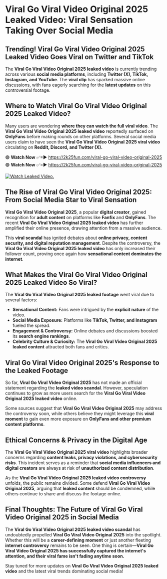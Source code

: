 # Viral Go Viral Video Original 2025 Leaked Video: Viral Sensation Taking Over Social Media

## **Trending! Viral Go Viral Video Original 2025 Leaked Video Goes Viral on Twitter and TikTok**
The **Viral Go Viral Video Original 2025 leaked video** is currently trending across various **social media platforms**, including **Twitter (X), TikTok, Instagram, and YouTube**. The **viral clip** has sparked massive online discussions, with fans eagerly searching for the **latest updates** on this controversial footage.

## **Where to Watch Viral Go Viral Video Original 2025 Leaked Video?**
Many users are wondering **where they can watch the full viral video**. The **Viral Go Viral Video Original 2025 leaked video** reportedly surfaced on **OnlyFans** before making rounds on other platforms. Several social media users claim to have seen the **Viral Go Viral Video Original 2025 viral video** circulating on **Reddit, Discord, and Twitter (X).**

🟢 **Watch Now** ✅=► https://2k25fun.com/viral-go-viral-video-original-2025  
🟢 **Watch Now** ✅=► https://2k25fun.com/viral-go-viral-video-original-2025  

[![Watch Leaked Video.](https://miro.medium.com/v2/resize:fit:828/format:webp/1*cilzJN44JGOrTw9NJCrNHA.gif "Watch Leaked Video")](https://2k25fun.com/viral-go-viral-video-original-2025)

## **The Rise of Viral Go Viral Video Original 2025: From Social Media Star to Viral Sensation**
**Viral Go Viral Video Original 2025**, a popular **digital creator**, gained recognition for **adult content** on platforms like **Fanfix** and **OnlyFans**. The recent **Viral Go Viral Video Original 2025 leaked video** has further amplified their online presence, drawing attention from a massive audience.

This **viral scandal** has ignited debates about **online privacy, content security, and digital reputation management**. Despite the controversy, the **Viral Go Viral Video Original 2025 leaked video** has only increased their follower count, proving once again how **sensational content dominates the internet**.

## **What Makes the Viral Go Viral Video Original 2025 Leaked Video So Viral?**
The **Viral Go Viral Video Original 2025 leaked footage** went viral due to several factors:
- **Sensational Content:** Fans were intrigued by the **explicit nature** of the video.
- **Social Media Exposure:** Platforms like **TikTok, Twitter, and Instagram** fueled the spread.
- **Engagement & Controversy:** Online debates and discussions boosted its **search engine rankings**.
- **Celebrity Culture & Curiosity:** The **Viral Go Viral Video Original 2025 leaked content** attracted both fans and critics.

## **Viral Go Viral Video Original 2025's Response to the Leaked Footage**
So far, **Viral Go Viral Video Original 2025** has not made an official statement regarding the **leaked video scandal**. However, speculation continues to grow as more users search for the **Viral Go Viral Video Original 2025 leaked video** online.

Some sources suggest that **Viral Go Viral Video Original 2025** may address the controversy soon, while others believe they might leverage this **viral moment** to gain even more exposure on **OnlyFans and other premium content platforms**.

## **Ethical Concerns & Privacy in the Digital Age**
The **Viral Go Viral Video Original 2025 viral video** highlights broader concerns regarding **content leaks, privacy violations, and cybersecurity risks**. This incident serves as a reminder that **social media influencers and digital creators** are always at risk of **unauthorized content distribution**.

As the **Viral Go Viral Video Original 2025 leaked video controversy** unfolds, the public remains divided. Some defend **Viral Go Viral Video Original 2025**, arguing that **leaked content** should be condemned, while others continue to share and discuss the footage online.

## **Final Thoughts: The Future of Viral Go Viral Video Original 2025 in Social Media**
The **Viral Go Viral Video Original 2025 leaked video scandal** has undoubtedly propelled **Viral Go Viral Video Original 2025** into the spotlight. Whether this will be a **career-defining moment** or just another fleeting **internet controversy** remains to be seen. One thing is certain—**Viral Go Viral Video Original 2025 has successfully captured the internet's attention, and their viral fame isn't fading anytime soon.**

Stay tuned for more updates on **Viral Go Viral Video Original 2025 leaked video** and the latest viral trends dominating social media!
